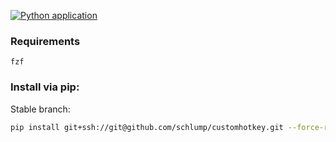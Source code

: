 [![Python application](https://github.com/Schlump/customhotkey/actions/workflows/python-app.yml/badge.svg)](https://github.com/Schlump/customhotkey/actions/workflows/python-app.yml)


### Requirements
`fzf`
### Install via pip:

Stable branch:
``` bash
pip install git+ssh://git@github.com/schlump/customhotkey.git --force-reinstall
```
